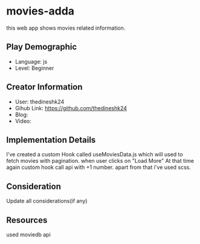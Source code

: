 # movies-adda

this web app shows movies related information.

## Play Demographic

- Language: js
- Level: Beginner

## Creator Information

- User: thedineshk24
- Gihub Link: https://github.com/thedineshk24
- Blog:
- Video:

## Implementation Details

I've created a custom Hook called useMoviesData.js which will used to fetch movies with pagination. when user clicks on "Load More" At that time again custom hook call api with +1 number. apart from that i've used scss.

## Consideration

Update all considerations(if any)

## Resources

used moviedb api
